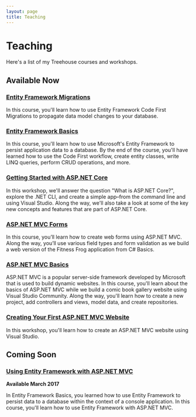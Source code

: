 ```yaml
---
layout: page
title: Teaching
---
```


# Teaching

Here's a list of my Treehouse courses and workshops.

## Available Now

### [Entity Framework Migrations](https://teamtreehouse.com/library/entity-framework-migrations)

In this course, you'll learn how to use Entity Framework Code First Migrations to propagate data model changes to your database.

### [Entity Framework Basics](https://teamtreehouse.com/library/entity-framework-basics)

In this course, you'll learn how to use Microsoft's Entity Framework to persist application data to a database. By the end of the course, you'll have learned how to use the Code First workflow, create entity classes, write LINQ queries, perform CRUD operations, and more.

### [Getting Started with ASP.NET Core](https://teamtreehouse.com/library/getting-started-with-aspnet-core)

In this workshop, we'll answer the question "What is ASP.NET Core?", explore the .NET CLI, and create a simple app–from the command line and using Visual Studio. Along the way, we'll also take a look at some of the key new concepts and features that are part of ASP.NET Core.

### [ASP.NET MVC Forms](https://teamtreehouse.com/library/aspnet-mvc-forms)

In this course, you’ll learn how to create web forms using ASP.NET MVC. Along the way, you’ll use various field types and form validation as we build a web version of the Fitness Frog application from C# Basics.

### [ASP.NET MVC Basics](https://teamtreehouse.com/library/aspnet-mvc-basics)

ASP.NET MVC is a popular server-side framework developed by Microsoft that is used to build dynamic websites. In this course, you'll learn about the basics of ASP.NET MVC while we build a comic book gallery website using Visual Studio Community. Along the way, you'll learn how to create a new project, add controllers and views, model data, and create repositories.

### [Creating Your First ASP.NET MVC Website](https://teamtreehouse.com/library/creating-your-first-aspnet-mvc-website)

In this workshop, you'll learn how to create an ASP.NET MVC website using Visual Studio.

## Coming Soon

### [Using Entity Framework with ASP.NET MVC](https://teamtreehouse.com/library/using-entity-framework-with-aspnet-mvc/upcoming)

**Available March 2017**

In Entity Framework Basics, you learned how to use Entity Framework to persist data to a database within the context of a console application. In this course, you'll learn how to use Entity Framework with ASP.NET MVC.
